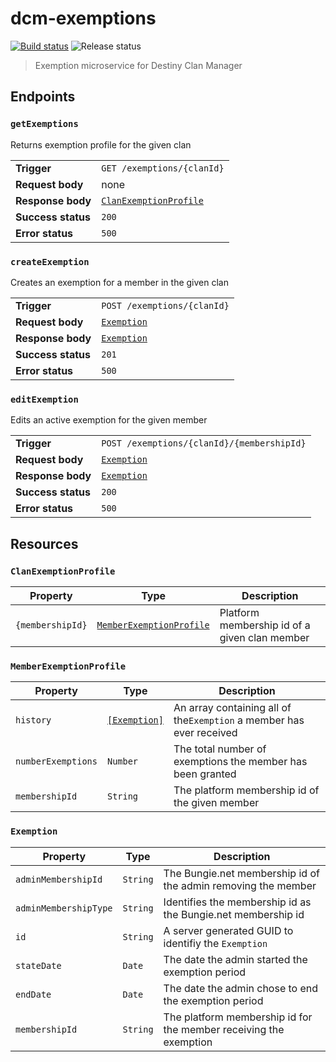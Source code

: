 # dcm-exemptions

[![Build status](https://dev.azure.com/heymrcarter/Destiny%20Clan%20Manager/_apis/build/status/DCM-Exemptions)](https://dev.azure.com/heymrcarter/Destiny%20Clan%20Manager/_build/latest?definitionId=-1)
![Release status](https://vsrm.dev.azure.com/heymrcarter/_apis/public/Release/badge/7e5f3784-dda9-4bf0-9c99-7bde292990b9/8/22)

> Exemption microservice for Destiny Clan Manager

## Endpoints

### `getExemptions`

Returns exemption profile for the given clan

|                    |                                                 |
| ------------------ | ----------------------------------------------- |
| **Trigger**        | `GET /exemptions/{clanId}`                      |
| **Request body**   | none                                            |
| **Response body**  | [`ClanExemptionProfile`](#ClanExemptionProfile) |
| **Success status** | `200`                                           |
| **Error status**   | `500`                                           |

### `createExemption`

Creates an exemption for a member in the given clan

|                    |                             |
| ------------------ | --------------------------- |
| **Trigger**        | `POST /exemptions/{clanId}` |
| **Request body**   | [`Exemption`](#Exemption)   |
| **Response body**  | [`Exemption`](#Exemption)   |
| **Success status** | `201`                       |
| **Error status**   | `500`                       |

### `editExemption`

Edits an active exemption for the given member

|                    |                                            |
| ------------------ | ------------------------------------------ |
| **Trigger**        | `POST /exemptions/{clanId}/{membershipId}` |
| **Request body**   | [`Exemption`](#Exemption)                  |
| **Response body**  | [`Exemption`](#Exemption)                  |
| **Success status** | `200`                                      |
| **Error status**   | `500`                                      |

## Resources

### `ClanExemptionProfile`

| Property         | Type                                                | Description                                   |
| ---------------- | --------------------------------------------------- | --------------------------------------------- |
| `{membershipId}` | [`MemberExemptionProfile`](#MemberExemptionProfile) | Platform membership id of a given clan member |

### `MemberExemptionProfile`

| Property           | Type                        | Description                                                          |
| ------------------ | --------------------------- | -------------------------------------------------------------------- |
| `history`          | [`[Exemption]`](#Exemption) | An array containing all of the`Exemption` a member has ever received |
| `numberExemptions` | `Number`                    | The total number of exemptions the member has been granted           |
| `membershipId`     | `String`                    | The platform membership id of the given member                       |

### `Exemption`

| Property              | Type     | Description                                                       |
| --------------------- | -------- | ----------------------------------------------------------------- |
| `adminMembershipId`   | `String` | The Bungie.net membership id of the admin removing the member     |
| `adminMembershipType` | `String` | Identifies the membership id as the Bungie.net membership id      |
| `id`                  | `String` | A server generated GUID to identifiy the `Exemption`              |
| `stateDate`           | `Date`   | The date the admin started the exemption period                   |
| `endDate`             | `Date`   | The date the admin chose to end the exemption period              |
| `membershipId`        | `String` | The platform membership id for the member receiving the exemption |
